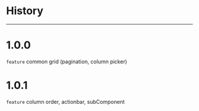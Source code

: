 # History

---


# 1.0.0

`feature` common grid (pagination, column picker)


# 1.0.1

`feature` column order, actionbar, subComponent